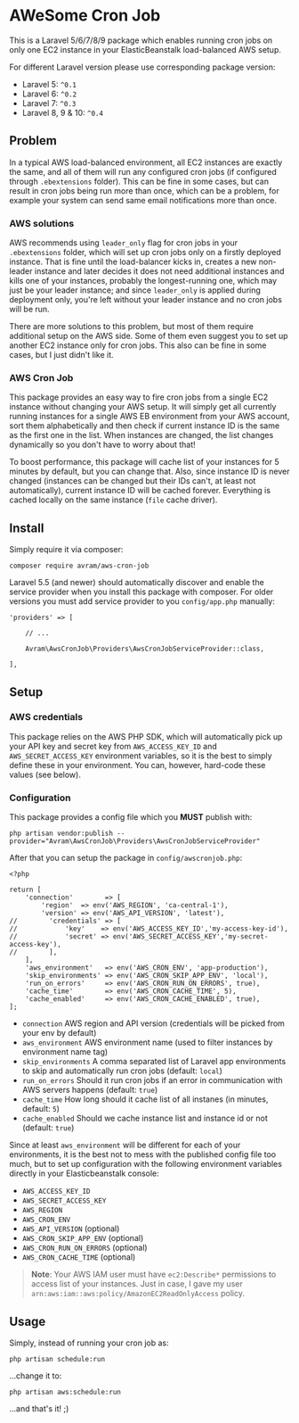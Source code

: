 # AWeSome Cron Job

This is a Laravel 5/6/7/8/9 package which enables running cron jobs on only one EC2 instance in your ElasticBeanstalk load-balanced AWS setup.

For different Laravel version please use corresponding package version:
- Laravel 5: `^0.1`
- Laravel 6: `^0.2`
- Laravel 7: `^0.3`
- Laravel 8, 9 & 10: `^0.4`

## Problem

In a typical AWS load-balanced environment, all EC2 instances are exactly the same, and all of them will run any configured cron jobs (if configured through `.ebextensions` folder). This can be fine in some cases, but can result in cron jobs being run more than once, which can be a problem, for example your system can send same email notifications more than once.

### AWS solutions

AWS recommends using `leader_only` flag for cron jobs in your `.ebextensions` folder, which will set up cron jobs only on a firstly deployed instance. That is fine until the load-balancer kicks in, creates a new non-leader instance and later decides it does not need additional instances and kills one of your instances, probably the longest-running one, which may just be your leader instance; and since `leader_only` is applied during deployment only, you're left without your leader instance and no cron jobs will be run.

There are more solutions to this problem, but most of them require additional setup on the AWS side. Some of them even suggest you to set up another EC2 instance only for cron jobs. This also can be fine in some cases, but I just didn't like it.

### AWS Cron Job

This package provides an easy way to fire cron jobs from a single EC2 instance without changing your AWS setup. It will simply get all currently running instances for a single AWS EB environment from your AWS account, sort them alphabetically and then check if current instance ID is the same as the first one in the list. When instances are changed, the list changes dynamically so you don't have to worry about that!

To boost performance, this package will cache list of your instances for 5 minutes by default, but you can change that. Also, since instance ID is never changed (instances can be changed but their IDs can't, at least not automatically), current instance ID will be cached forever. Everything is cached locally on the same instance (`file` cache driver).

## Install

Simply require it via composer:

    composer require avram/aws-cron-job
    
Laravel 5.5 (and newer) should automatically discover and enable the service provider when you install this package with composer. For older versions you must add service provider to you `config/app.php` manually:

	'providers' => [
	
		// ...
	
		Avram\AwsCronJob\Providers\AwsCronJobServiceProvider::class,
		
	],
    
## Setup

### AWS credentials

This package relies on the AWS PHP SDK, which will automatically pick up your API key and secret key from `AWS_ACCESS_KEY_ID` and `AWS_SECRET_ACCESS_KEY` environment variables, so it is the best to simply define these in your environment. You can, however, hard-code these values (see below). 

### Configuration

This package provides a config file which you **MUST** publish with:

    php artisan vendor:publish --provider="Avram\AwsCronJob\Providers\AwsCronJobServiceProvider"
    
After that you can setup the package in `config/awscronjob.php`:

	<?php
	
	return [
	    'connection'        => [
	        'region'  => env('AWS_REGION', 'ca-central-1'),
	        'version' => env('AWS_API_VERSION', 'latest'),
	//        'credentials' => [
	//            'key'    => env('AWS_ACCESS_KEY_ID','my-access-key-id'),
	//            'secret' => env('AWS_SECRET_ACCESS_KEY','my-secret-access-key'),
	//        ],
	    ],
	    'aws_environment'   => env('AWS_CRON_ENV', 'app-production'),
	    'skip_environments' => env('AWS_CRON_SKIP_APP_ENV', 'local'),
	    'run_on_errors'     => env('AWS_CRON_RUN_ON_ERRORS', true),
	    'cache_time'        => env('AWS_CRON_CACHE_TIME', 5),
	    'cache_enabled'     => env('AWS_CRON_CACHE_ENABLED', true),
	];
	
* `connection` AWS region and API version (credentials will be picked from your env by default)
* `aws_environment` AWS environment name (used to filter instances by environment name tag)
* `skip_environments` A comma separated list of Laravel app environments to skip and automatically run cron jobs (default: `local`)
* `run_on_errors` Should it run cron jobs if an error in communication with AWS servers happens (default: `true`)
* `cache_time` How long should it cache list of all instanes (in minutes, default: `5`)
* `cache_enabled` Should we cache instance list and instance id or not (default: `true`)

Since at least `aws_environment` will be different for each of your environments, it is the best not to mess with the published config file too much, but to set up configuration with the following environment variables directly in your Elasticbeanstalk console:

* `AWS_ACCESS_KEY_ID`
* `AWS_SECRET_ACCESS_KEY`
* `AWS_REGION`
* `AWS_CRON_ENV`
* `AWS_API_VERSION` (optional)
* `AWS_CRON_SKIP_APP_ENV` (optional)
* `AWS_CRON_RUN_ON_ERRORS` (optional)
* `AWS_CRON_CACHE_TIME` (optional)

> **Note**: Your AWS IAM user must have `ec2:Describe*` permissions to access list of your instances. Just in case, I gave my user `arn:aws:iam::aws:policy/AmazonEC2ReadOnlyAccess` policy.
    
## Usage

Simply, instead of running your cron job as:

	php artisan schedule:run
	
...change	it to:

	php artisan aws:schedule:run
	
...and that's it! ;)	
